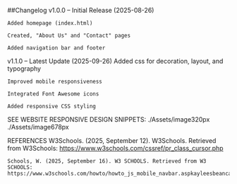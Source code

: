 ##Changelog
v1.0.0 – Initial Release (2025-08-26)

    Added homepage (index.html)

    Created, "About Us" and "Contact" pages

    Added navigation bar and footer

    

v1.1.0 – Latest Update (2025-09-26)
    Added css for decoration, layout, and typography

    Improved mobile responsiveness

    Integrated Font Awesome icons

    Added responsive CSS styling

SEE WEBSITE RESPONSIVE DESIGN SNIPPETS:
./Assets/image320px
./Assets/image678px


REFERENCES
    W3Schools. (2025, September 12). W3Schools. Retrieved from W3Schools: https://www.w3schools.com/cssref/pr_class_cursor.php

    Schools, W. (2025, September 16). W3 SCHOOLS. Retrieved from W3 SCHOOLS: https://www.w3schools.com/howto/howto_js_mobile_navbar.aspkayleesbeancafe

